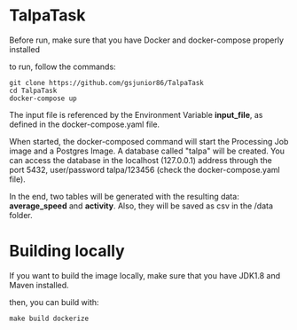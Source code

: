 # TalpaTask

Before run, make sure that you have Docker and docker-compose properly installed

to run, follow the commands:

```
git clone https://github.com/gsjunior86/TalpaTask
cd TalpaTask
docker-compose up
```

The input file is referenced by the Environment Variable **input_file**, as defined in the docker-compose.yaml file.

When started, the docker-composed command will start the Processing Job image and a Postgres Image. A database called "talpa" will be created.
You can access the database in the localhost (127.0.0.1) address through the port 5432, user/password talpa/123456 (check the docker-compose.yaml file).

In the end, two tables will be generated with the resulting data: **average_speed** and **activity**.
Also, they will be saved as csv in the /data folder.

# Building locally
If you want to build the image locally, make sure that you have JDK1.8 and Maven installed.

then, you can build with:
```
make build dockerize
```
